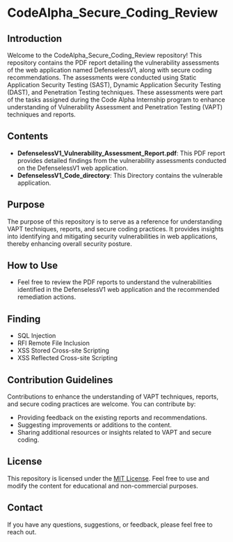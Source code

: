 # CodeAlpha_Secure_Coding_Review

## Introduction
Welcome to the CodeAlpha_Secure_Coding_Review repository! This repository contains the PDF report detailing the vulnerability assessments of the web application named DefenselessV1, along with secure coding recommendations. The assessments were conducted using Static Application Security Testing (SAST), Dynamic Application Security Testing (DAST), and Penetration Testing techniques. These assessments were part of the tasks assigned during the Code Alpha Internship program to enhance understanding of Vulnerability Assessment and Penetration Testing (VAPT) techniques and reports.

## Contents
- **DefenselessV1_Vulnerability_Assessment_Report.pdf**: This PDF report provides detailed findings from the vulnerability assessments conducted on the DefenselessV1 web application.
- **DefenselessV1_Code_directory**: This Directory contains the vulnerable application.

## Purpose
The purpose of this repository is to serve as a reference for understanding VAPT techniques, reports, and secure coding practices. It provides insights into identifying and mitigating security vulnerabilities in web applications, thereby enhancing overall security posture.

## How to Use
- Feel free to review the PDF reports to understand the vulnerabilities identified in the DefenselessV1 web application and the recommended remediation actions.
## Finding 
- SQL Injection 
- RFI Remote File Inclusion
- XSS Stored Cross-site Scripting 
- XSS Reflected Cross-site Scripting

## Contribution Guidelines
Contributions to enhance the understanding of VAPT techniques, reports, and secure coding practices are welcome. You can contribute by:
- Providing feedback on the existing reports and recommendations.
- Suggesting improvements or additions to the content.
- Sharing additional resources or insights related to VAPT and secure coding.

## License
This repository is licensed under the [MIT License](LICENSE). Feel free to use and modify the content for educational and non-commercial purposes.

## Contact
If you have any questions, suggestions, or feedback, please feel free to reach out.

